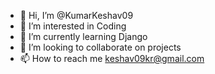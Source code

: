 - 👋 Hi, I’m @KumarKeshav09
- 👀 I’m interested in Coding
- 🌱 I’m currently learning Django
- 💞️ I’m looking to collaborate on projects
- 📫 How to reach me keshav09kr@gmail.com

<!---
KumarKeshav09/KumarKeshav09 is a ✨ special ✨ repository because its `README.md` (this file) appears on your GitHub profile.
You can click the Preview link to take a look at your changes.
--->
